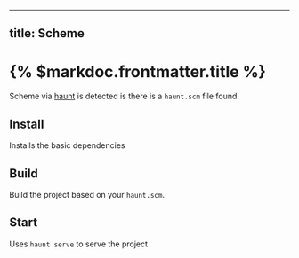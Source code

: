  ---
 title: Scheme
 ---

 # {% $markdoc.frontmatter.title %}

 Scheme via [haunt](https://dthompson.us/projects/haunt.html) is detected is there is a `haunt.scm` file found.

 ## Install
 
 Installs the basic dependencies

 ## Build

Build the project based on your `haunt.scm`.

## Start

Uses `haunt serve` to serve the project
